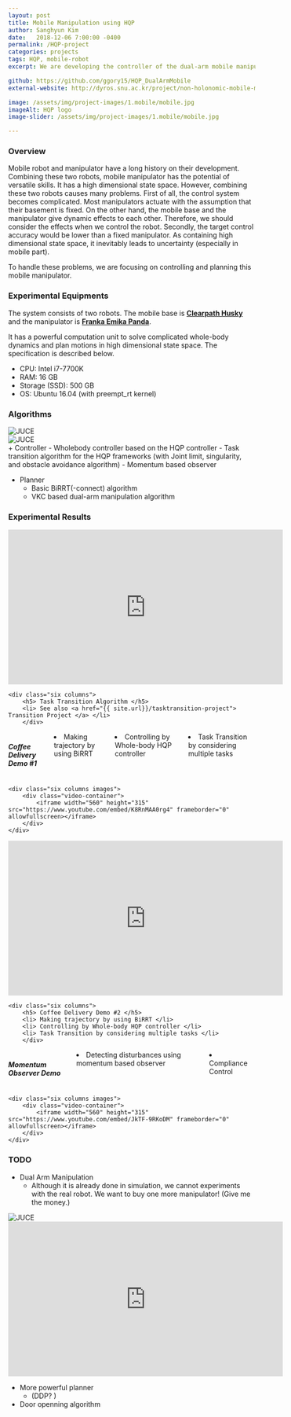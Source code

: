 ```yaml
---
layout: post
title: Mobile Manipulation using HQP
author: Sanghyun Kim
date:   2018-12-06 7:00:00 -0400
permalink: /HQP-project
categories: projects
tags: HQP, mobile-robot
excerpt: We are developing the controller of the dual-arm mobile manipulator by using HQP. In this study, we suggests the task transition algorithm to handle the discontinuity of the control input.

github: https://github.com/ggory15/HQP_DualArmMobile
external-website: http://dyros.snu.ac.kr/project/non-holonomic-mobile-manipulator/

image: /assets/img/project-images/1.mobile/mobile.jpg
imageAlt: HQP logo
image-slider: /assets/img/project-images/1.mobile/mobile.jpg

---
```

### Overview
Mobile robot and manipulator have a long history on their development. Combining these two robots, mobile manipulator has the potential of versatile skills. It has a high dimensional state space. However, combining these two robots causes many problems. First of all, the control system becomes complicated. Most manipulators actuate with the assumption that their basement is fixed. On the other hand, the mobile base and the manipulator give dynamic effects to each other. Therefore, we should consider the effects when we control the robot. Secondly, the target control accuracy would be lower than a fixed manipulator. As containing high dimensional state space, it inevitably leads to uncertainty (especially in mobile part).

To handle these problems, we are focusing on controlling and planning this mobile manipulator.

### Experimental Equipments
The system consists of two robots. The mobile base is [**Clearpath Husky**](https://www.clearpathrobotics.com/husky-unmanned-ground-vehicle-robot/) and the manipulator is [**Franka Emika Panda**](https://www.franka.de/panda/).

It has a powerful computation unit to solve complicated whole-body dynamics and plan motions in high dimensional state space. The specification is described below.
+ CPU: Intel i7-7700K
+ RAM: 16 GB
+ Storage (SSD): 500 GB
+ OS: Ubuntu 16.04 (with preempt_rt kernel)

### Algorithms
<div class="row projects-display">
    <div class="six columns">
        <div class="images">
            <img alt="JUCE" src="{{ site.url }}/assets/img/project-images/1.mobile/nonholo.png">
        </div>
     </div>
    <div class="six columns">
        <div class="images">
            <img alt="JUCE" src="{{ site.url }}/assets/img/project-images/1.mobile/overview.png">
        </div>
    </div>
</div>
+ Controller
	- Wholebody controller based on the HQP controller
	- Task transition algorithm for the HQP frameworks (with Joint limit, singularity, and obstacle avoidance algorithm) 
	- Momentum based observer

+ Planner
	- Basic BiRRT(-connect) algorithm
	- VKC based dual-arm manipulation algorithm 

### Experimental Results
<div class="row projects-display">
    <div class="six columns images">
        <div class="video-container">
            <iframe width="560" height="315" src="https://www.youtube.com/embed/-lfnLhmSk3M" frameborder="0" allowfullscreen></iframe>
        </div>
    </div>

    <div class="six columns">
        <h5> Task Transition Algorithm </h5>
        <li> See also <a href="{{ site.url}}/tasktransition-project"> Transition Project </a> </li>
        </div>
</div>

<div class="row projects-display">
    <div class="six columns">
        <h5> Coffee Delivery Demo #1 </h5>
        <li> Making trajectory by using BiRRT </li>
        <li> Controlling by Whole-body HQP controller </li>
        <li> Task Transition by considering multiple tasks </li>
        </div>

    <div class="six columns images">
        <div class="video-container">
            <iframe width="560" height="315" src="https://www.youtube.com/embed/K8RnMAA0rg4" frameborder="0" allowfullscreen></iframe>
        </div>
    </div>
</div>
<div class="row projects-display">
    <div class="six columns images">
        <div class="video-container">
            <iframe width="560" height="315" src="https://www.youtube.com/embed/4efccbsBLI4" frameborder="0" allowfullscreen></iframe>
        </div>
    </div>

    <div class="six columns">
        <h5> Coffee Delivery Demo #2 </h5>
        <li> Making trajectory by using BiRRT </li>
        <li> Controlling by Whole-body HQP controller </li>
        <li> Task Transition by considering multiple tasks </li>
        </div>
</div>
<div class="row projects-display">
    <div class="six columns">
        <h5> Momentum Observer Demo </h5>
        <li> Detecting disturbances using momentum based observer </li>
        <li> Compliance Control </li>
        </div>
        
    <div class="six columns images">
        <div class="video-container">
            <iframe width="560" height="315" src="https://www.youtube.com/embed/JkTF-9RKoDM" frameborder="0" allowfullscreen></iframe>
        </div>
    </div>


</div>

### TODO
+ Dual Arm Manipulation
	- Although it is already done in simulation, we cannot experiments with the real robot. We want to buy one more manipulator! (Give me the money.)
<div class="row projects-display">
    <div class="four columns">
        <div class="images">
            <img alt="JUCE" src="{{ site.url }}/assets/img/project-images/1.mobile/dualarm.png">
        </div>
     </div>
    <div class="six columns">
        <div class="video-container">
            <iframe width="560" height="315" src="https://www.youtube.com/embed/UERT8sQRnBc" frameborder="0" allowfullscreen></iframe>
        </div>
     </div>
</div>


+ More powerful planner 
	- (DDP? )
+ Door openning algorithm
